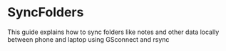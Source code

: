 # SyncFolders
This guide explains how to sync folders like notes and other data locally between phone and laptop using GSconnect and rsync
